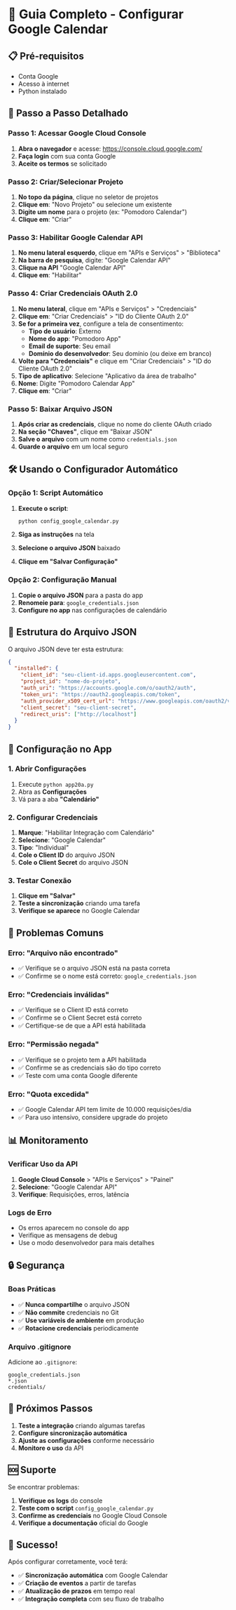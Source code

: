 # 🔑 Guia Completo - Configurar Google Calendar

## 📋 Pré-requisitos

- Conta Google
- Acesso à internet
- Python instalado

## 🚀 Passo a Passo Detalhado

### **Passo 1: Acessar Google Cloud Console**

1. **Abra o navegador** e acesse: https://console.cloud.google.com/
2. **Faça login** com sua conta Google
3. **Aceite os termos** se solicitado

### **Passo 2: Criar/Selecionar Projeto**

1. **No topo da página**, clique no seletor de projetos
2. **Clique em**: "Novo Projeto" ou selecione um existente
3. **Digite um nome** para o projeto (ex: "Pomodoro Calendar")
4. **Clique em**: "Criar"

### **Passo 3: Habilitar Google Calendar API**

1. **No menu lateral esquerdo**, clique em "APIs e Serviços" > "Biblioteca"
2. **Na barra de pesquisa**, digite: "Google Calendar API"
3. **Clique na API** "Google Calendar API"
4. **Clique em**: "Habilitar"

### **Passo 4: Criar Credenciais OAuth 2.0**

1. **No menu lateral**, clique em "APIs e Serviços" > "Credenciais"
2. **Clique em**: "Criar Credenciais" > "ID do Cliente OAuth 2.0"
3. **Se for a primeira vez**, configure a tela de consentimento:
   - **Tipo de usuário**: Externo
   - **Nome do app**: "Pomodoro App"
   - **Email de suporte**: Seu email
   - **Domínio do desenvolvedor**: Seu domínio (ou deixe em branco)
4. **Volte para "Credenciais"** e clique em "Criar Credenciais" > "ID do Cliente OAuth 2.0"
5. **Tipo de aplicativo**: Selecione "Aplicativo da área de trabalho"
6. **Nome**: Digite "Pomodoro Calendar App"
7. **Clique em**: "Criar"

### **Passo 5: Baixar Arquivo JSON**

1. **Após criar as credenciais**, clique no nome do cliente OAuth criado
2. **Na seção "Chaves"**, clique em "Baixar JSON"
3. **Salve o arquivo** com um nome como `credentials.json`
4. **Guarde o arquivo** em um local seguro

## 🛠️ Usando o Configurador Automático

### **Opção 1: Script Automático**

1. **Execute o script**:
   ```bash
   python config_google_calendar.py
   ```

2. **Siga as instruções** na tela
3. **Selecione o arquivo JSON** baixado
4. **Clique em "Salvar Configuração"**

### **Opção 2: Configuração Manual**

1. **Copie o arquivo JSON** para a pasta do app
2. **Renomeie para**: `google_credentials.json`
3. **Configure no app** nas configurações de calendário

## 📁 Estrutura do Arquivo JSON

O arquivo JSON deve ter esta estrutura:

```json
{
  "installed": {
    "client_id": "seu-client-id.apps.googleusercontent.com",
    "project_id": "nome-do-projeto",
    "auth_uri": "https://accounts.google.com/o/oauth2/auth",
    "token_uri": "https://oauth2.googleapis.com/token",
    "auth_provider_x509_cert_url": "https://www.googleapis.com/oauth2/v1/certs",
    "client_secret": "seu-client-secret",
    "redirect_uris": ["http://localhost"]
  }
}
```

## 🔧 Configuração no App

### **1. Abrir Configurações**
1. Execute `python app20a.py`
2. Abra as **Configurações**
3. Vá para a aba **"Calendário"**

### **2. Configurar Credenciais**
1. **Marque**: "Habilitar Integração com Calendário"
2. **Selecione**: "Google Calendar"
3. **Tipo**: "Individual"
4. **Cole o Client ID** do arquivo JSON
5. **Cole o Client Secret** do arquivo JSON

### **3. Testar Conexão**
1. **Clique em "Salvar"**
2. **Teste a sincronização** criando uma tarefa
3. **Verifique se aparece** no Google Calendar

## 🚨 Problemas Comuns

### **Erro: "Arquivo não encontrado"**
- ✅ Verifique se o arquivo JSON está na pasta correta
- ✅ Confirme se o nome está correto: `google_credentials.json`

### **Erro: "Credenciais inválidas"**
- ✅ Verifique se o Client ID está correto
- ✅ Confirme se o Client Secret está correto
- ✅ Certifique-se de que a API está habilitada

### **Erro: "Permissão negada"**
- ✅ Verifique se o projeto tem a API habilitada
- ✅ Confirme se as credenciais são do tipo correto
- ✅ Teste com uma conta Google diferente

### **Erro: "Quota excedida"**
- ✅ Google Calendar API tem limite de 10.000 requisições/dia
- ✅ Para uso intensivo, considere upgrade do projeto

## 📊 Monitoramento

### **Verificar Uso da API**
1. **Google Cloud Console** > "APIs e Serviços" > "Painel"
2. **Selecione**: "Google Calendar API"
3. **Verifique**: Requisições, erros, latência

### **Logs de Erro**
- Os erros aparecem no console do app
- Verifique as mensagens de debug
- Use o modo desenvolvedor para mais detalhes

## 🔒 Segurança

### **Boas Práticas**
- ✅ **Nunca compartilhe** o arquivo JSON
- ✅ **Não commite** credenciais no Git
- ✅ **Use variáveis de ambiente** em produção
- ✅ **Rotacione credenciais** periodicamente

### **Arquivo .gitignore**
Adicione ao `.gitignore`:
```
google_credentials.json
*.json
credentials/
```

## 🎯 Próximos Passos

1. **Teste a integração** criando algumas tarefas
2. **Configure sincronização automática**
3. **Ajuste as configurações** conforme necessário
4. **Monitore o uso** da API

## 🆘 Suporte

Se encontrar problemas:
1. **Verifique os logs** do console
2. **Teste com o script** `config_google_calendar.py`
3. **Confirme as credenciais** no Google Cloud Console
4. **Verifique a documentação** oficial do Google

## 🎉 Sucesso!

Após configurar corretamente, você terá:
- ✅ **Sincronização automática** com Google Calendar
- ✅ **Criação de eventos** a partir de tarefas
- ✅ **Atualização de prazos** em tempo real
- ✅ **Integração completa** com seu fluxo de trabalho
